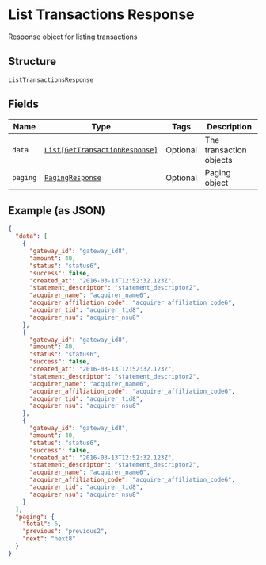 
# List Transactions Response

Response object for listing transactions

## Structure

`ListTransactionsResponse`

## Fields

| Name | Type | Tags | Description |
|  --- | --- | --- | --- |
| `data` | [`List[GetTransactionResponse]`](../../doc/models/get-transaction-response.md) | Optional | The transaction objects |
| `paging` | [`PagingResponse`](../../doc/models/paging-response.md) | Optional | Paging object |

## Example (as JSON)

```json
{
  "data": [
    {
      "gateway_id": "gateway_id8",
      "amount": 40,
      "status": "status6",
      "success": false,
      "created_at": "2016-03-13T12:52:32.123Z",
      "statement_descriptor": "statement_descriptor2",
      "acquirer_name": "acquirer_name6",
      "acquirer_affiliation_code": "acquirer_affiliation_code6",
      "acquirer_tid": "acquirer_tid8",
      "acquirer_nsu": "acquirer_nsu8"
    },
    {
      "gateway_id": "gateway_id8",
      "amount": 40,
      "status": "status6",
      "success": false,
      "created_at": "2016-03-13T12:52:32.123Z",
      "statement_descriptor": "statement_descriptor2",
      "acquirer_name": "acquirer_name6",
      "acquirer_affiliation_code": "acquirer_affiliation_code6",
      "acquirer_tid": "acquirer_tid8",
      "acquirer_nsu": "acquirer_nsu8"
    },
    {
      "gateway_id": "gateway_id8",
      "amount": 40,
      "status": "status6",
      "success": false,
      "created_at": "2016-03-13T12:52:32.123Z",
      "statement_descriptor": "statement_descriptor2",
      "acquirer_name": "acquirer_name6",
      "acquirer_affiliation_code": "acquirer_affiliation_code6",
      "acquirer_tid": "acquirer_tid8",
      "acquirer_nsu": "acquirer_nsu8"
    }
  ],
  "paging": {
    "total": 6,
    "previous": "previous2",
    "next": "next8"
  }
}
```

